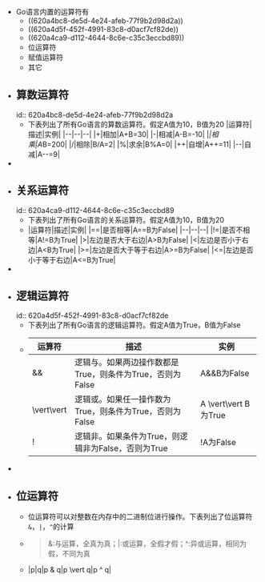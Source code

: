 - Go语言内置的运算符有
	- ((620a4bc8-de5d-4e24-afeb-77f9b2d98d2a))
	- ((620a4d5f-452f-4991-83c8-d0acf7cf82de))
	- ((620a4ca9-d112-4644-8c6e-c35c3eccbd89))
	- 位运算符
	- 赋值运算符
	- 其它
- ## 算数运算符
  id:: 620a4bc8-de5d-4e24-afeb-77f9b2d98d2a
	- 下表列出了所有Go语言的算数运算符。假定A值为10，B值为20
	  |运算符|描述|实例|
	  |--|--|--|
	  |+|相加|A+B=30|
	  |-|相减|A-B=-10|
	  |*|相乘|A*B=200|
	  |/|相除|B/A=2|
	  |%|求余|B%A=0|
	  |++|自增|A++=11|
	  |--|自减|A--=9|
-
- ## 关系运算符
  id:: 620a4ca9-d112-4644-8c6e-c35c3eccbd89
	- 下表列出了所有Go语言的关系运算符。假定A值为10，B值为20
	- |运算符|描述|实例|
	  |==|是否相等|A==B为False|
	  |--|--|--|
	  |!=|是否不相等|A!=B为True|
	  |>|左边是否大于右边|A>B为False|
	  |<|左边是否小于右边|A<B为True|
	  |>=|左边是否大于等于右边|A>=B为False|
	  |<=|左边是否小于等于右边|A<=B为True|
-
- ## 逻辑运算符
  id:: 620a4d5f-452f-4991-83c8-d0acf7cf82de
	- 下表列出了所有Go语言的逻辑运算符。假定A值为True，B值为False
	- |运算符|描述|实例|
	  |--|--|--|
	  |&&|逻辑与。如果两边操作数都是True，则条件为True，否则为False|A&&B为False|
	  |\vert\vert|逻辑或。如果任一操作数为True，则条件为True，否则为False|A \vert\vert B为True|
	  |!|逻辑非。如果条件为True，则逻辑非为False，否则为True|!A为False|
-
- ## 位运算符
	- 位运算符可以对整数在内存中的二进制位进行操作。下表列出了位运算符`&`，`|`，`^`的计算
	- > &:与运算，全真为真；|:或运算，全假才假；^:异或运算，相同为假，不同为真
	- |p|q|p & q|p \vert q|p ^ q|